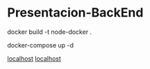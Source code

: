 # Presentacion-BackEnd

docker build -t node-docker .

docker-compose up -d

[localhost](http://localhost:13000/)
[localhost](http://localhost:13001/)
